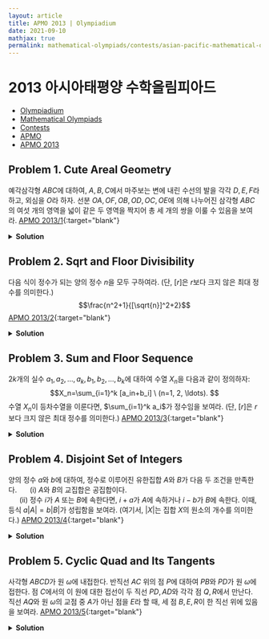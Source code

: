 ```yaml
---
layout: article
title: APMO 2013 | Olympiadium
date: 2021-09-10
mathjax: true
permalink: mathematical-olympiads/contests/asian-pacific-mathematical-olympiad/apmo-2013
---
```

# 2013 아시아태평양 수학올림피아드
<ul class="breadcrumb">
	<li><a href="{{ site.baseurl }}/">Olympiadium</a></li> 
	<li><a href="{{ site.baseurl }}/mathematical-olympiads/">Mathematical Olympiads</a></li> 
	<li><a href="{{ site.baseurl }}/mathematical-olympiads/contests/">Contests</a></li> 
	<li><a href="{{ site.baseurl }}/mathematical-olympiads/contests/asian-pacific-mathematical-olympiad/">APMO</a></li> 
	<li><a href="{{ site.baseurl }}/mathematical-olympiads/contests/asian-pacific-mathematical-olympiad/apmo-2013/">APMO 2013</a></li>
</ul>

## Problem 1. Cute Areal Geometry
<blueboard> 예각삼각형 $ABC$에 대하여, $A, B, C$에서 마주보는 변에 내린 수선의 발을 각각 $D, E, F$라 하고, 외심을 $O$라 하자. 선분 $OA, OF, OB, OD, OC, OE$에 의해 나누어진 삼각형 $ABC$의 여섯 개의 영역을 넓이 같은 두 영역을 짝지어 총 세 개의 쌍을 이룰 수 있음을 보여라. </blueboard>
[APMO 2013/1](https://artofproblemsolving.com/community/c6h532678p3046941){:target="blank"}
<pinkborder><details>
<summary><b>Solution</b></summary>
Solution Here. 
</details></pinkborder>

## Problem 2. Sqrt and Floor Divisibility
<blueboard> 다음 식이 정수가 되는 양의 정수 $n$을 모두 구하여라. (단, $[r]$은 $r$보다 크지 않은 최대 정수를 의미한다.) 
  $$\frac{n^2+1}{[\sqrt{n}]^2+2}$$ </blueboard>
[APMO 2013/2](https://artofproblemsolving.com/community/c6h532679p3046942){:target="blank"}
<pinkborder><details>
<summary><b>Solution</b></summary>
Solution Here. 
</details></pinkborder>

## Problem 3. Sum and Floor Sequence
<blueboard> $2k$개의 실수 $a_1, a_2, \ldots, a_k, b_1, b_2, \ldots, b_k$에 대하여 수열 $X_n$을 다음과 같이 정의하자: $$X_n=\sum_{i=1}^k [a_in+b_i] \ (n=1, 2, \ldots). $$ 수열 $X_n$이 등차수열을 이룬다면, $\sum_{i=1}^k a_i$가 정수임을 보여라. (단, $[r]$은 $r$보다 크지 않은 최대 정수를 의미한다.) </blueboard>
[APMO 2013/3](https://artofproblemsolving.com/community/c6h532680p3046943){:target="blank"}
<pinkborder><details>
<summary><b>Solution</b></summary>
Solution Here. 
</details></pinkborder>

## Problem 4. Disjoint Set of Integers
<blueboard> 양의 정수 $a$와 $b$에 대하여, 정수로 이루어진 유한집합 $A$와 $B$가 다음 두 조건을 만족한다. <ssbr/>
  &ensp; &ensp; (i) $A$와 $B$의 교집합은 공집합이다. <br>
  &ensp; &ensp; (ii) 정수 $i$가 $A$ 또는 $B$에 속한다면, $i+a$가 $A$에 속하거나 $i-b$가 $B$에 속한다. <ssbr/>
이때, 등식 $a\vert A \vert = b\vert B \vert$가 성립함을 보여라. (여기서, $\vert X \vert$는 집합 $X$의 원소의 개수를 의미한다.) </blueboard>
[APMO 2013/4](https://artofproblemsolving.com/community/c6h532681p3046944){:target="blank"}
<pinkborder><details>
<summary><b>Solution</b></summary>
Solution Here. 
</details></pinkborder>

## Problem 5. Cyclic Quad and Its Tangents
<blueboard> 사각형 $ABCD$가 원 $\omega$에 내접한다. 반직선 $AC$ 위의 점 $P$에 대하여 $PB$와 $PD$가 원 $\omega$에 접한다. 점 $C$에서의 이 원에 대한 접선이 두 직선 $PD, AD$와 각각 점 $Q, R$에서 만난다. 직선 $AQ$와 원 $\omega$의 교점 중 $A$가 아닌 점을 $E$라 할 때, 세 점 $B, E, R$이 한 직선 위에 있음을 보여라. </blueboard>
[APMO 2013/5](https://artofproblemsolving.com/community/c6h532682p3046946){:target="blank"}
<pinkborder><details>
<summary><b>Solution</b></summary>
Solution Here. 
</details></pinkborder>
